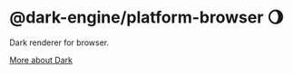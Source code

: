 # @dark-engine/platform-browser 🌖

Dark renderer for browser.

[More about Dark](https://github.com/atellmer/dark)
